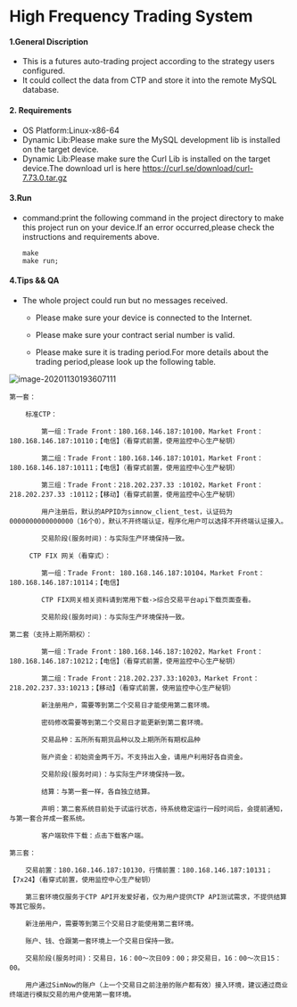 # High Frequency Trading System

#### 1.General Discription

* This is a futures auto-trading  project according to the strategy users configured.
*  It could collect the data from CTP and store it into the remote MySQL database.

#### 2. Requirements

* OS Platform:Linux-x86-64
* Dynamic Lib:Please make sure the MySQL development lib is installed on the target device.
* Dynamic Lib:Please make sure the Curl Lib is installed on the target device.The download url is here https://curl.se/download/curl-7.73.0.tar.gz

#### 3.Run

* command:print the following command in the project directory to make this project run on your device.If an error occurred,please check the instructions and requirements above.

  ```shell
  make
  make run;
  ```

#### 4.Tips && QA

* The whole project could run but no messages received.

  * Please make sure your device is connected to the Internet.

  * Please make sure your contract serial number is valid.

  * Please make sure it is trading period.For more details about the trading period,please look up the following table. 

  

![image-20201130193607111](/home/march1917/.config/Typora/typora-user-images/image-20201130193607111.png)

```shell
第一套：

    标准CTP：

        第一组：Trade Front：180.168.146.187:10100，Market Front：180.168.146.187:10110；【电信】（看穿式前置，使用监控中心生产秘钥）

        第二组：Trade Front：180.168.146.187:10101，Market Front：180.168.146.187:10111；【电信】（看穿式前置，使用监控中心生产秘钥）

        第三组：Trade Front：218.202.237.33 :10102，Market Front：218.202.237.33 :10112；【移动】（看穿式前置，使用监控中心生产秘钥）

        用户注册后，默认的APPID为simnow_client_test，认证码为0000000000000000（16个0），默认不开终端认证，程序化用户可以选择不开终端认证接入。

        交易阶段(服务时间)：与实际生产环境保持一致。

     CTP FIX 网关（看穿式）：

        第一组：Trade Front: 180.168.146.187:10104，Market Front：180.168.146.187:10114；【电信】

        CTP FIX网关相关资料请到常用下载->综合交易平台api下载页面查看。

        交易阶段(服务时间)：与实际生产环境保持一致。

第二套（支持上期所期权）：

        第一组：Trade Front：180.168.146.187:10202，Market Front：180.168.146.187:10212；【电信】（看穿式前置，使用监控中心生产秘钥）

        第二组：Trade Front：218.202.237.33:10203，Market Front：218.202.237.33:10213；【移动】（看穿式前置，使用监控中心生产秘钥）

        新注册用户，需要等到第二个交易日才能使用第二套环境。

        密码修改需要等到第二个交易日才能更新到第二套环境。

        交易品种：五所所有期货品种以及上期所所有期权品种

        账户资金：初始资金两千万。不支持出入金，请用户利用好各自资金。

        交易阶段(服务时间)：与实际生产环境保持一致。

        结算：与第一套一样，各自独立结算。

        声明：第二套系统目前处于试运行状态，待系统稳定运行一段时间后，会提前通知，与第一套合并成一套系统。

        客户端软件下载：点击下载客户端。

第三套：

    交易前置：180.168.146.187:10130，行情前置：180.168.146.187:10131；【7x24】（看穿式前置，使用监控中心生产秘钥）

    第三套环境仅服务于CTP API开发爱好者，仅为用户提供CTP API测试需求，不提供结算等其它服务。

    新注册用户，需要等到第三个交易日才能使用第二套环境。

    账户、钱、仓跟第一套环境上一个交易日保持一致。

    交易阶段(服务时间)：交易日，16：00～次日09：00；非交易日，16：00～次日15：00。

    用户通过SimNow的账户（上一个交易日之前注册的账户都有效）接入环境，建议通过商业终端进行模拟交易的用户使用第一套环境。
```

